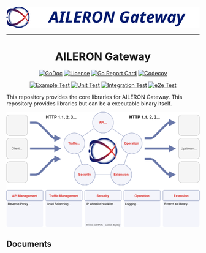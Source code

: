 <div align="center">

![AILERON](./docs/logo.svg)

---

# AILERON Gateway

[![GoDoc](https://godoc.org/github.com/aileron-gateway/aileron-gateway?status.svg)](http://godoc.org/github.com/aileron-gateway/aileron-gateway)
[![License](https://img.shields.io/badge/License-Apache%202.0-yellow.svg)](./LICENSE)
[![Go Report Card](https://goreportcard.com/badge/github.com/aileron-gateway/aileron-gateway)](https://goreportcard.com/report/github.com/aileron-gateway/aileron-gateway)
[![Codecov](https://codecov.io/gh/aileron-gateway/aileron-gateway/branch/main/graph/badge.svg?token=L62XLZNFLE)](https://codecov.io/gh/aileron-gateway/aileron-gateway)

[![Example Test](https://github.com/aileron-gateway/aileron-gateway/actions/workflows/test-example.yaml/badge.svg?branch=main)](https://github.com/aileron-gateway/aileron-gateway/actions/workflows/test-example.yaml?query=branch%3Amain)
[![Unit Test](https://github.com/aileron-gateway/aileron-gateway/actions/workflows/test-unit.yaml/badge.svg?branch=main)](https://github.com/aileron-gateway/aileron-gateway/actions/workflows/test-unit.yaml?query=branch%3Amain)
[![Integration Test](https://github.com/aileron-gateway/aileron-gateway/actions/workflows/test-integration.yaml/badge.svg?branch=main)](https://github.com/aileron-gateway/aileron-gateway/actions/workflows/test-integration.yaml?query=branch%3Amain)
[![e2e Test](https://github.com/aileron-gateway/aileron-gateway/actions/workflows/test-e2e.yaml/badge.svg?branch=main)](https://github.com/aileron-gateway/aileron-gateway/actions/workflows/test-e2e.yaml?query=branch%3Amain)

</div>

This repository provides the core libraries for AILERON Gateway.
This repository provides libraries but can be a executable binary itself.

![features.svg](docs/features.svg)

## Documents
